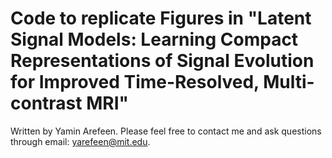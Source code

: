# Code to replicate Figures in "Latent Signal Models: Learning Compact Representations of Signal Evolution for Improved Time-Resolved, Multi-contrast MRI"

Written by Yamin Arefeen.  Please feel free to contact me and ask questions through email: yarefeen@mit.edu.
